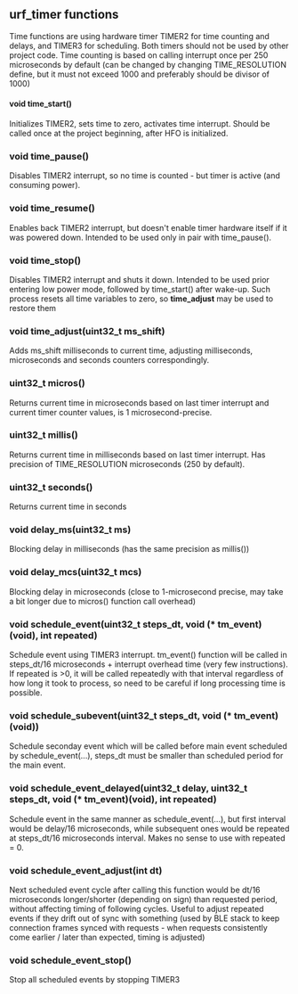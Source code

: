 ## urf_timer functions

Time functions are using hardware timer TIMER2 for time counting and delays, and TIMER3 for scheduling. Both timers should not be used by other project code.
Time counting is based on calling interrupt once per 250 microseconds by default (can be changed by changing TIME_RESOLUTION define, but it must not exceed 1000 and preferably should be divisor of 1000)

#### void time_start()
Initializes TIMER2, sets time to zero, activates time interrupt. Should be called once at the project beginning, after HFO is initialized.

### void time_pause()
Disables TIMER2 interrupt, so no time is counted - but timer is active (and consuming power).

### void time_resume()
Enables back TIMER2 interrupt, but doesn't enable timer hardware itself if it was powered down. Intended to be used only in pair with time_pause().

### void time_stop()
Disables TIMER2 interrupt and shuts it down. Intended to be used prior entering low power mode, followed by time_start() after wake-up. Such process resets all time variables to zero, so **time_adjust** may be used to restore them

### void time_adjust(uint32_t ms_shift)
Adds ms_shift milliseconds to current time, adjusting milliseconds, microseconds and seconds counters correspondingly.

### uint32_t micros()
Returns current time in microseconds based on last timer interrupt and current timer counter values, is 1 microsecond-precise.

### uint32_t millis()
Returns current time in milliseconds based on last timer interrupt. Has precision of TIME_RESOLUTION microseconds (250 by default).

### uint32_t seconds()
Returns current time in seconds

### void delay_ms(uint32_t ms)
Blocking delay in milliseconds (has the same precision as millis())

### void delay_mcs(uint32_t mcs)
Blocking delay in microseconds (close to 1-microsecond precise, may take a bit longer due to micros() function call overhead)

### void schedule_event(uint32_t steps_dt, void (* tm_event)(void), int repeated)
Schedule event using TIMER3 interrupt. tm_event() function will be called in steps_dt/16 microseconds + interrupt overhead time (very few instructions). If repeated is >0, it will be called repeatedly with that interval regardless of how long it took to process, so need to be careful if long processing time is possible.

### void schedule_subevent(uint32_t steps_dt, void (* tm_event)(void))
Schedule seconday event which will be called before main event scheduled by schedule_event(...), steps_dt must be smaller than scheduled period for the main event.

### void schedule_event_delayed(uint32_t delay, uint32_t steps_dt, void (* tm_event)(void), int repeated)
Schedule event in the same manner as schedule_event(...), but first interval would be delay/16 microseconds, while subsequent ones would be repeated at steps_dt/16 microseconds interval. Makes no sense to use with repeated = 0.

### void schedule_event_adjust(int dt)
Next scheduled event cycle after calling this function would be dt/16 microseconds longer/shorter (depending on sign) than requested period, without affecting timing of following cycles. Useful to adjust repeated events if they drift out of sync with something (used by BLE stack to keep connection frames synced with requests - when requests consistently come earlier / later than expected, timing is adjusted)

### void schedule_event_stop()
Stop all scheduled events by stopping TIMER3
